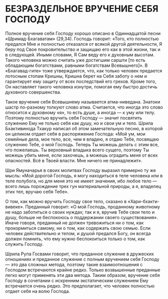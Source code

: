 # БЕЗРАЗДЕЛЬНОЕ ВРУЧЕНИЕ СЕБЯ ГОСПОДУ

Полное вручение себя Господу хорошо описано в Одиннадцатой песни «Шримад-Бхагаватам» (29,34). Господь говорит: «Того, кто полностью предался Мне и полностью отказался от всякой другой деятельности, Я беру под Свое покровительство и защищаю его как в этой жизни, так и в следующей. Иными словами, Я Сам веду его к духовным высотам. Такого человека можно считать уже достигшим саршти [то есть обладающим богатствами, равными богатствам Всевышнего]». В «Бхагавад-гите» тоже утверждается, что, как только человек предается лотосным стопам Кришны, Кришна берет на Себя заботу о нем и гарантирует ему защиту от всех последствий его грехов. Кроме того, Он наставляет такого человека изнутри, помогая ему быстро достичь духовного совершенства.

Такое вручение себя Всевышнему называется атма-ниведана. Знатоки шастр по-разному толкуют слово атма. Считается, что иногда это слово относится к духовному «я», то есть душе, а иногда — к уму или телу. Поэтому полностью вручить себя Господу — значит посвятить служению Ему не только себя как душу, но и свои ум и тело. Шрила Бхактивинода Тхакур написал об этом замечательную песню, в которой он целиком отдает себя в распоряжение Господа: «Мой ум, мои семейные дела, мое тело, все, чем я владею, я отдаю Тебе, посвящаю служению Тебе, о мой Господь. Теперь Ты можешь делать с этим все, что пожелаешь. Ты верховный владыка всего сущего, поэтому Ты можешь убить меня, если захочешь, а можешь оградить меня от всех опасностей. Всё в Твоей власти. Мне ничего не принадлежит».

Шри Ямуначарья в своих молитвах Господу выразил примерно ту же мысль: «Мой дорогой Господь, я могу находиться в теле человека или в теле полубога, но для меня это не имеет значения, ибо любое тело — всего лишь порождение трех гун материальной природы, а я, владелец этих тел, вручаю себя Тебе».

О том, как можно вручить Господу свое тело, сказано в «Хари-бхакти-вивеке». Преданный говорит: «О мой Господь, проданному животному не надо заботиться о своих нуждах; так и я, вручив Тебе свои тело и душу, больше не беспокоюсь о поддержании своего существования». Иначе говоря, преданный не должен тревожиться ни о том, как прокормиться самому, ни о том, как содержать свою семью. Если человек действительно и телом, и душой предался Богу, он всегда должен помнить, что ему нужно беспокоиться только о том, как служить Господу.

Шрила Рупа Госвами говорит, что преданное служение в дружеских отношениях и преданное служение с полным вручением себя Господу — это два сложных метода, поэтому такие взаимоотношения с Господом встречаются крайне редко. Только возвышенные преданные легко могут применять эти два метода. Таким образом, вручение себя Господу в сочетании с искренним экстатическим служением Ему встречается очень редко. Это предполагает, что человек полностью отдает себя на волю Господа.
